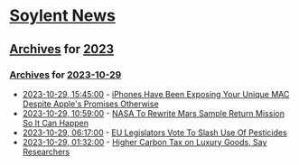 # [Soylent News](../../../README.md)

## [Archives](../../index.md) for [2023](../index.md)

### [Archives](../../index.md) for [2023-10-29](index.md)

* [2023-10-29, 15:45:00](https://soylentnews.org/article.pl?sid=23/10/29/0040218&from=rss) - [iPhones Have Been Exposing Your Unique MAC Despite Apple's Promises Otherwise](https://soylentnews.org/article.pl?sid=23/10/29/0040218&from=rss)
* [2023-10-29, 10:59:00](https://soylentnews.org/article.pl?sid=23/10/29/0036248&from=rss) - [NASA To Rewrite Mars Sample Return Mission So It Can Happen](https://soylentnews.org/article.pl?sid=23/10/29/0036248&from=rss)
* [2023-10-29, 06:17:00](https://soylentnews.org/article.pl?sid=23/10/27/069228&from=rss) - [EU Legislators Vote To Slash Use Of Pesticides](https://soylentnews.org/article.pl?sid=23/10/27/069228&from=rss)
* [2023-10-29, 01:32:00](https://soylentnews.org/article.pl?sid=23/10/27/063202&from=rss) - [Higher Carbon Tax on Luxury Goods, Say Researchers](https://soylentnews.org/article.pl?sid=23/10/27/063202&from=rss)
